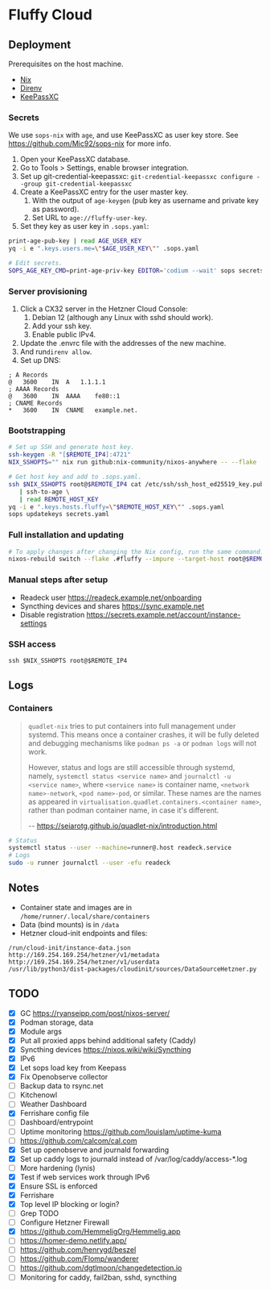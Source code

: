 # Fluffy Cloud

## Deployment

Prerequisites on the host machine.

- [Nix](https://nixos.org/download/)
- [Direnv](https://direnv.net/)
- [KeePassXC](https://keepassxc.org/)

### Secrets

We use `sops-nix` with `age`, and use KeePassXC as user key store.
See https://github.com/Mic92/sops-nix for more info.

1. Open your KeePassXC database.
2. Go to Tools > Settings, enable browser integration.
3. Set up git-credential-keepassxc: `git-credential-keepassxc configure --group git-credential-keepassxc`
4. Create a KeePassXC entry for the user master key.
   1. With the output of `age-keygen` (pub key as username and private key as password).
   2. Set URL to `age://fluffy-user-key`.
5. Set they key as user key in `.sops.yaml`:

```bash
print-age-pub-key | read AGE_USER_KEY
yq -i e ".keys.users.me=\"$AGE_USER_KEY\"" .sops.yaml

# Edit secrets.
SOPS_AGE_KEY_CMD=print-age-priv-key EDITOR='codium --wait' sops secrets.yaml
```

### Server provisioning

1. Click a CX32 server in the Hetzner Cloud Console:
   1. Debian 12 (although any Linux with sshd should work).
   2. Add your ssh key.
   3. Enable public IPv4.
2. Update the .envrc file with the addresses of the new machine.
3. And run`direnv allow`.
4. Set up DNS:

```
; A Records
@	3600	IN	A	1.1.1.1
; AAAA Records
@	3600	IN	AAAA	fe80::1
; CNAME Records
*	3600	IN	CNAME	example.net.
```

### Bootstrapping

```bash
# Set up SSH and generate host key.
ssh-keygen -R "[$REMOTE_IP4]:4721"
NIX_SSHOPTS="" nix run github:nix-community/nixos-anywhere -- --flake .#fluffy-stage0 --target-host root@$REMOTE_IP4

# Get host key and add to .sops.yaml.
ssh $NIX_SSHOPTS root@$REMOTE_IP4 cat /etc/ssh/ssh_host_ed25519_key.pub \
   | ssh-to-age \
   | read REMOTE_HOST_KEY
yq -i e ".keys.hosts.fluffy=\"$REMOTE_HOST_KEY\"" .sops.yaml
sops updatekeys secrets.yaml
```

### Full installation and updating

```bash
# To apply changes after changing the Nix config, run the same command.
nixos-rebuild switch --flake .#fluffy --impure --target-host root@$REMOTE_IP4
```

### Manual steps after setup

- Readeck user https://readeck.example.net/onboarding
- Syncthing devices and shares https://sync.example.net
- Disable registration https://secrets.example.net/account/instance-settings

### SSH access

```
ssh $NIX_SSHOPTS root@$REMOTE_IP4
```

## Logs

### Containers

> `quadlet-nix` tries to put containers into full management under systemd. This means once a container crashes, it will be fully deleted and debugging mechanisms like `podman ps -a` or `podman logs` will not work.
>
> However, status and logs are still accessible through systemd, namely, `systemctl status <service name>` and `journalctl -u <service name>`, where `<service name>` is container name, `<network name>-network`, `<pod name>-pod`, or similar. These names are the names as appeared in `virtualisation.quadlet.containers.<container name>`, rather than podman container name, in case it's different.
>
> -- https://seiarotg.github.io/quadlet-nix/introduction.html

```bash
# Status
systemctl status --user --machine=runner@.host readeck.service
# Logs
sudo -u runner journalctl --user -efu readeck
```

## Notes

- Container state and images are in `/home/runner/.local/share/containers`
- Data (bind mounts) is in `/data`
- Hetzner cloud-init endpoints and files:

```
/run/cloud-init/instance-data.json
http://169.254.169.254/hetzner/v1/metadata
http://169.254.169.254/hetzner/v1/userdata
/usr/lib/python3/dist-packages/cloudinit/sources/DataSourceHetzner.py
```

## TODO

- [x] GC https://ryanseipp.com/post/nixos-server/
- [x] Podman storage, data
- [x] Module args
- [x] Put all proxied apps behind additional safety (Caddy)
- [x] Syncthing devices https://nixos.wiki/wiki/Syncthing
- [x] IPv6
- [x] Let sops load key from Keepass
- [x] Fix Openobserve collector
- [ ] Backup data to rsync.net
- [ ] Kitchenowl
- [ ] Weather Dashboard
- [x] Ferrishare config file
- [ ] Dashboard/entrypoint
- [ ] Uptime monitoring https://github.com/louislam/uptime-kuma
- [ ] https://github.com/calcom/cal.com
- [x] Set up openobserve and journald forwarding
- [x] Set up caddy logs to journald instead of /var/log/caddy/access-*.log
- [ ] More hardening (lynis)
- [x] Test if web services work through IPv6
- [x] Ensure SSL is enforced
- [x] Ferrishare
- [x] Top level IP blocking or login?
- [ ] Grep TODO
- [ ] Configure Hetzner Firewall
- [x] https://github.com/HemmeligOrg/Hemmelig.app
- [ ] https://homer-demo.netlify.app/
- [ ] https://github.com/henrygd/beszel
- [ ] https://github.com/Flomp/wanderer
- [ ] https://github.com/dgtlmoon/changedetection.io
- [ ] Monitoring for caddy, fail2ban, sshd, syncthing
